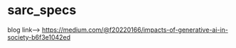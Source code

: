 # sarc_specs

blog link--> https://medium.com/@f20220166/impacts-of-generative-ai-in-society-b6f3e1042ed

